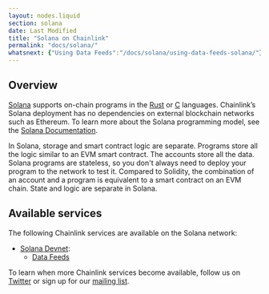 ```yaml
---
layout: nodes.liquid
section: solana
date: Last Modified
title: "Solana on Chainlink"
permalink: "docs/solana/"
whatsnext: {"Using Data Feeds":"/docs/solana/using-data-feeds-solana/"}
---
```


## Overview

[Solana](https://solana.com/) supports on-chain programs in the [Rust](https://docs.solana.com/developing/on-chain-programs/developing-rust) or [C](https://docs.solana.com/developing/on-chain-programs/developing-c) languages. Chainlink’s Solana deployment has no dependencies on external blockchain networks such as Ethereum. To learn more about the Solana programming model, see the [Solana Documentation](https://docs.solana.com/developing/programming-model/overview).

In Solana, storage and smart contract logic are separate. Programs store all the logic similar to an EVM smart contract. The accounts store all the data. Solana programs are stateless, so you don't always need to deploy your program to the network to test it. Compared to Solidity, the combination of an account and a program is equivalent to a smart contract on an EVM chain. State and logic are separate in Solana.

## Available services

The following Chainlink services are available on the Solana network:

- [Solana Devnet](https://solscan.io/?cluster=devnet):
  - [Data Feeds](/docs/solana/using-data-feeds-solana/)

To learn when more Chainlink services become available, follow us on [Twitter](https://twitter.com/chainlink) or sign up for our [mailing list](/docs/developer-communications/).
